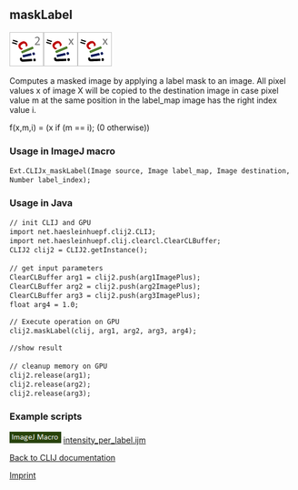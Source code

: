 ## maskLabel
![Image](images/mini_clij2_logo.png)![Image](images/mini_clijx_logo.png)![Image](images/mini_clijx_logo.png)

Computes a masked image by applying a label mask to an image. All pixel values x of image X will be copied
to the destination image in case pixel value m at the same position in the label_map image has the right index value i.

f(x,m,i) = (x if (m == i); (0 otherwise))

### Usage in ImageJ macro
```
Ext.CLIJx_maskLabel(Image source, Image label_map, Image destination, Number label_index);
```


### Usage in Java
```
// init CLIJ and GPU
import net.haesleinhuepf.clij2.CLIJ;
import net.haesleinhuepf.clij.clearcl.ClearCLBuffer;
CLIJ2 clij2 = CLIJ2.getInstance();

// get input parameters
ClearCLBuffer arg1 = clij2.push(arg1ImagePlus);
ClearCLBuffer arg2 = clij2.push(arg2ImagePlus);
ClearCLBuffer arg3 = clij2.push(arg3ImagePlus);
float arg4 = 1.0;
```

```
// Execute operation on GPU
clij2.maskLabel(clij, arg1, arg2, arg3, arg4);
```

```
//show result

// cleanup memory on GPU
clij2.release(arg1);
clij2.release(arg2);
clij2.release(arg3);
```




### Example scripts
<a href="https://github.com/clij/clij-advanced-filters/blob/master/src/main/macro/"><img src="images/language_macro.png" height="20"/></a> [intensity_per_label.ijm](https://github.com/clij/clij-advanced-filters/blob/master/src/main/macro/intensity_per_label.ijm)  


[Back to CLIJ documentation](https://clij.github.io/)

[Imprint](https://clij.github.io/imprint)
